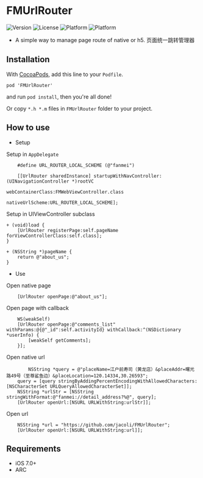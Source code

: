# FMUrlRouter
![Version](https://img.shields.io/badge/pod-1.0.0-yellow.svg)
![License](https://img.shields.io/badge/License-MIT-blue.svg)
![Platform](https://img.shields.io/badge/Platform-iOS-orange.svg)
![Platform](https://img.shields.io/badge/Build-Passed-green.svg)

* A simple way to manage page route of native or h5. 页面统一跳转管理器


## Installation

With [CocoaPods](http://cocoapods.org/), add this line to your `Podfile`.

```
pod 'FMUrlRouter'
```

and run `pod install`, then you're all done!

Or copy `*.h *.m` files in `FMUrlRouter` folder to your project.

## How to use

* Setup

Setup in `AppDelegate`

```
	#define URL_ROUTER_LOCAL_SCHEME (@"fanmei")

    [[UrlRouter sharedInstance] startupWithNavController:(UINavigationController *)rootVC
                                       	webContainerClass:FMWebViewController.class
                                         	nativeUrlScheme:URL_ROUTER_LOCAL_SCHEME];
```

Setup in UIViewController subclass

```
+ (void)load {
    [UrlRouter registerPage:self.pageName forViewControllerClass:self.class];
}

+ (NSString *)pageName {
    return @"about_us";
}

```


* Use

Open native page

```
	[UrlRouter openPage:@"about_us"];

```

Open page with callback

```
    WS(weakSelf)
    [UrlRouter openPage:@"comments_list" withParams:@{@"_id":self.activityId} withCallback:^(NSDictionary *userInfo) {
        [weakSelf getComments];
    }];
```

Open native url

```
	    NSString *query = @"placeName=江户前寿司（黄龙店）&placeAddr=曙光路49号（至尊鲨鱼边）&placeLocation=120.14334,30.26593";
    query = [query stringByAddingPercentEncodingWithAllowedCharacters:[NSCharacterSet URLQueryAllowedCharacterSet]];
    NSString *urlStr = [NSString stringWithFormat:@"fanmei://detail_address?%@", query];
    [UrlRouter openUrl:[NSURL URLWithString:urlStr]];

```

Open url

```
	NSString *url = "https://github.com/jacoli/FMUrlRouter";
	[UrlRouter openUrl:[NSURL URLWithString:url]];

```



## Requirements

* iOS 7.0+ 
* ARC